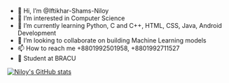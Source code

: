 - 👋 Hi, I’m @Iftikhar-Shams-Niloy
- 👀 I’m interested in Computer Science
- 🌱 I’m currently learning Python, C and C++, HTML, CSS, Java, Android Development
- 💞️ I’m looking to collaborate on building Machine Learning models
- 📫 How to reach me +8801992501958, +8801992711527
- 📖 Student at BRACU

[![Niloy's GitHub stats](https://github-readme-stats.vercel.app/api?username=Iftikhar-Shams-Niloy&show_icons=true&theme=dracula)](https://github.com/Iftikhar-Shams-Niloy/github-readme-stats)

<!---
Iftikhar-Shams-Niloy/Iftikhar-Shams-Niloy is a ✨ special ✨ repository because its `README.md` (this file) appears on your GitHub profile.
You can click the Preview link to take a look at your changes.
--->
